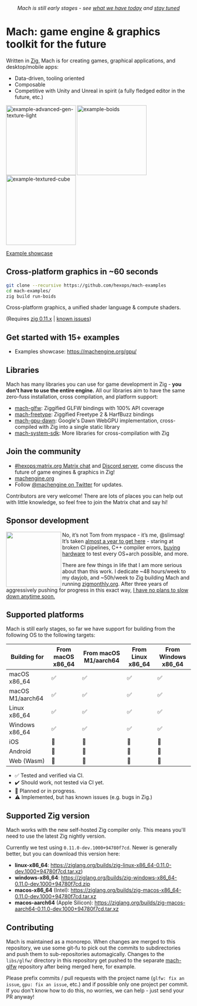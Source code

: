 <div align="center"><em>Mach is still early stages - see <a href="https://machengine.org/#early-stages">what we have today</a> and <a href="https://twitter.com/machengine">stay tuned</a></em></div>

# Mach: game engine & graphics toolkit for the future

Written in [Zig](https://ziglang.org/), Mach is for creating games, graphical applications, and desktop/mobile apps:

- Data-driven, tooling oriented
- Composable
- Competitive with Unity and Unreal in spirit (a fully fledged editor in the future, etc.)

<a href="https://user-images.githubusercontent.com/3173176/173177664-2ac9e90b-9429-4b09-aaf9-b80b53fee49f.gif"><img align="left" src="https://user-images.githubusercontent.com/3173176/173177664-2ac9e90b-9429-4b09-aaf9-b80b53fee49f.gif" alt="example-advanced-gen-texture-light" height="190px"></img></a>
<a href="https://user-images.githubusercontent.com/3173176/163936001-fd9eb918-7c29-4dcc-bfcb-5586f2ea1f9a.gif"><img align="left" src="https://user-images.githubusercontent.com/3173176/163936001-fd9eb918-7c29-4dcc-bfcb-5586f2ea1f9a.gif" alt="example-boids" height="190px"></img></a>
<a href="https://user-images.githubusercontent.com/3173176/173177646-a3f0982c-f07b-496f-947b-265bdc71ece9.gif"><img src="https://user-images.githubusercontent.com/3173176/173177646-a3f0982c-f07b-496f-947b-265bdc71ece9.gif" alt="example-textured-cube" height="190px"></img></a>

[Example showcase](https://machengine.org/gpu/)

## Cross-platform graphics in ~60 seconds

```sh
git clone --recursive https://github.com/hexops/mach-examples
cd mach-examples/
zig build run-boids
```

Cross-platform graphics, a unified shader language & compute shaders.

(Requires [zig 0.11.x](https://ziglang.org/) | [known issues](https://github.com/hexops/mach/blob/main/doc/known-issues.md#known-issues))

## Get started with 15+ examples

* Examples showcase: https://machengine.org/gpu/

## Libraries

Mach has many libraries you can use for game development in Zig - **you don't have to use the entire engine.** All our libraries aim to have the same zero-fuss installation, cross compilation, and platform support:

- [mach-glfw](https://github.com/hexops/mach-glfw): Ziggified GLFW bindings with 100% API coverage
- [mach-freetype](https://github.com/hexops/mach-freetype): Ziggified Freetype 2 & HarfBuzz bindings
- [mach-gpu-dawn](https://github.com/hexops/mach-gpu-dawn): Google's Dawn WebGPU implementation, cross-compiled with Zig into a single static library
- [mach-system-sdk](https://github.com/hexops/mach-system-sdk): More libraries for cross-compilation with Zig

## Join the community

- [#hexops:matrix.org Matrix chat](https://matrix.to/#/#hexops:matrix.org) and [Discord server](https://discord.gg/XNG3NZgCqp), come discuss the future of game engines & graphics in Zig!
- [machengine.org](https://machengine.org)
- Follow [@machengine on Twitter](https://twitter.com/machengine) for updates.

Contributors are very welcome! There are lots of places you can help out with little knowledge, so feel free to join the Matrix chat and say hi!

## Sponsor development

<img align="left" src="https://user-images.githubusercontent.com/3173176/163940979-6a1c1e5a-690d-4e6c-ad74-e1407ba7c867.png" width="150px"></img>

No, it’s not Tom from myspace - it’s me, @slimsag! It’s taken [almost a year to get here](https://devlog.hexops.com/2022/mach-v0.1-zig-graphics-in-60s) - staring at broken CI pipelines, C++ compiler errors, [buying hardware](https://twitter.com/slimsag/status/1507506138144681986) to test every OS+arch possible, and more.

There are few things in life that I am more serious about than this work. I dedicate ~48 hours/week to my dayjob, and ~50h/week to Zig building Mach and running [zigmonthly.org](https://zigmonthly.org). After three years of aggressively pushing for progress in this exact way, [I have no plans to slow down anytime soon.](https://devlog.hexops.com/2021/i-write-code-100-hours-a-week)

## Supported platforms

Mach is still early stages, so far we have support for building from the following OS to the following targets:

| Building for     | From macOS x86_64 | From macOS M1/aarch64 | From Linux x86_64 | From Windows x86_64 |
| ---------------- | ----------------- | --------------------- | ----------------- | ------------------- |
| macOS x86_64     | ✅                | ✅                    | ✅                | ✅                  |
| macOS M1/aarch64 | ✅                | ✅                    | ✅                | ✅                  |
| Linux x86_64     | ✅                | ✅                    | ✅                | ✅                  |
| Windows x86_64   | ✅                | ✅                    | ✅                | ✅                  |
| iOS              | 🏃                | 🏃                    | 🏃                | 🏃                  |
| Android          | 🏃                | 🏃                    | 🏃                | 🏃                  |
| Web (Wasm)       | 🏃                | 🏃                    | 🏃                | 🏃                  |

- ✅ Tested and verified via CI.
- ✔️ Should work, not tested via CI yet.
- 🏃 Planned or in progress.
- ⚠️ Implemented, but has known issues (e.g. bugs in Zig.)

## Supported Zig version

Mach works with the new self-hosted Zig compiler only. This means you'll need to use the latest Zig nightly version.

Currently we test using `0.11.0-dev.1000+94780f7cd`. Newer is generally better, but you can download this version here:

- **linux-x86_64**: https://ziglang.org/builds/zig-linux-x86_64-0.11.0-dev.1000+94780f7cd.tar.xz)
- **windows-x86_64**: https://ziglang.org/builds/zig-windows-x86_64-0.11.0-dev.1000+94780f7cd.zip
- **macos-x86_64** (Intel): https://ziglang.org/builds/zig-macos-x86_64-0.11.0-dev.1000+94780f7cd.tar.xz
- **macos-aarch64** (Apple Silicon): https://ziglang.org/builds/zig-macos-aarch64-0.11.0-dev.1000+94780f7cd.tar.xz

## Contributing

Mach is maintained as a monorepo. When changes are merged to this repository, we use some git-fu to pick out the commits to subdirectories and push them to sub-repositories automagically. Changes to the `libs/glfw/` directory in this repository get pushed to the separate [mach-glfw](https://github.com/hexops/mach-glfw) repository after being merged here, for example.

Please prefix commits / pull requests with the project name (`glfw: fix an issue`, `gpu: fix an issue`, etc.) and if possible only one project per commit. If you don't know how to do this, no worries, we can help - just send your PR anyway!

